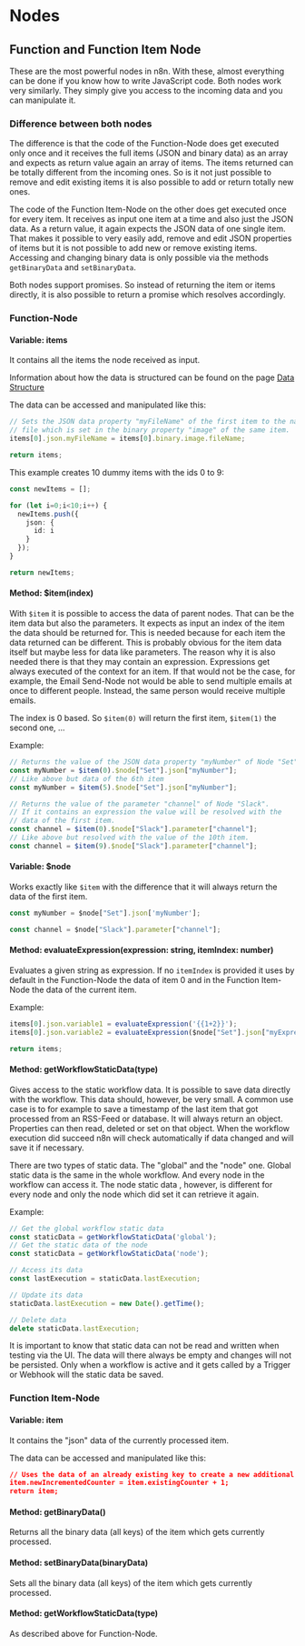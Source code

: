 # Nodes

## Function and Function Item Node

These are the most powerful nodes in n8n. With these, almost everything can be done if you know how to
write JavaScript code. Both nodes work very similarly. They simply give you access to the incoming data
and you can manipulate it.


### Difference between both nodes

The difference is that the code of the Function-Node does get executed only once and it receives the
full items (JSON and binary data) as an array and expects as return value again an array of items. The items
returned can be totally different from the incoming ones. So is it not just possible to remove and edit
existing items it is also possible to add or return totally new ones.

The code of the Function Item-Node on the other does get executed once for every item. It receives
as input one item at a time and also just the JSON data. As a return value, it again expects the JSON data
of one single item. That makes it possible to very easily add, remove and edit JSON properties of items
but it is not possible to add new or remove existing items. Accessing and changing binary data is only
possible via the methods `getBinaryData` and `setBinaryData`.

Both nodes support promises. So instead of returning the item or items directly, it is also possible to
return a promise which resolves accordingly.


### Function-Node

#### Variable: items

It contains all the items the node received as input.

Information about how the data is structured can be found on the page [Data Structure](data-structure.md)

The data can be accessed and manipulated like this:

```typescript
// Sets the JSON data property "myFileName" of the first item to the name of the
// file which is set in the binary property "image" of the same item.
items[0].json.myFileName = items[0].binary.image.fileName;

return items;
```

This example creates 10 dummy items with the ids 0 to 9:

```typescript
const newItems = [];

for (let i=0;i<10;i++) {
  newItems.push({
    json: {
      id: i
    }
  });
}

return newItems;
```


#### Method: $item(index)

With `$item` it is possible to access the data of parent nodes. That can be the item data but also
the parameters. It expects as input an index of the item the data should be returned for. This is
needed because for each item the data returned can be different. This is probably obvious for the
item data itself but maybe less for data like parameters. The reason why it is also needed there is
that they may contain an expression. Expressions get always executed of the context for an item.
If that would not be the case, for example, the Email Send-Node not would be able to send multiple
emails at once to different people. Instead, the same person would receive multiple emails.

The index is 0 based. So `$item(0)` will return the first item, `$item(1)` the second one, ...

Example:

```typescript
// Returns the value of the JSON data property "myNumber" of Node "Set" (first item)
const myNumber = $item(0).$node["Set"].json["myNumber"];
// Like above but data of the 6th item
const myNumber = $item(5).$node["Set"].json["myNumber"];

// Returns the value of the parameter "channel" of Node "Slack".
// If it contains an expression the value will be resolved with the
// data of the first item.
const channel = $item(0).$node["Slack"].parameter["channel"];
// Like above but resolved with the value of the 10th item.
const channel = $item(9).$node["Slack"].parameter["channel"];
```


#### Variable: $node

Works exactly like `$item` with the difference that it will always return the data of the first item.

```typescript
const myNumber = $node["Set"].json['myNumber'];

const channel = $node["Slack"].parameter["channel"];
```


#### Method: evaluateExpression(expression: string, itemIndex: number)

Evaluates a given string as expression.
If no `itemIndex` is provided it uses by default in the Function-Node the data of item 0 and
in the Function Item-Node the data of the current item.

Example:

```javascript
items[0].json.variable1 = evaluateExpression('{{1+2}}');
items[0].json.variable2 = evaluateExpression($node["Set"].json["myExpression"], 1);

return items;
```


#### Method: getWorkflowStaticData(type)

Gives access to the static workflow data.
It is possible to save data directly with the workflow. This data should, however, be very small.
A common use case is to for example to save a timestamp of the last item that got processed from
an RSS-Feed or database. It will always return an object. Properties can then read, deleted or
set on that object. When the workflow execution did succeed n8n will check automatically if data
changed and will save it if necessary.

There are two types of static data. The "global" and the "node" one. Global static data is the
same in the whole workflow. And every node in the workflow can access it. The node static data
, however, is different for every node and only the node which did set it can retrieve it again.

Example:

```javascript
// Get the global workflow static data
const staticData = getWorkflowStaticData('global');
// Get the static data of the node
const staticData = getWorkflowStaticData('node');

// Access its data
const lastExecution = staticData.lastExecution;

// Update its data
staticData.lastExecution = new Date().getTime();

// Delete data
delete staticData.lastExecution;
```

It is important to know that static data can not be read and written when testing via the UI.
The data will there always be empty and changes will not be persisted. Only when a workflow
is active and it gets called by a Trigger or Webhook will the static data be saved.



### Function Item-Node


#### Variable: item

It contains the "json" data of the currently processed item.

The data can be accessed and manipulated like this:

```json
// Uses the data of an already existing key to create a new additional one
item.newIncrementedCounter = item.existingCounter + 1;
return item;
```


#### Method: getBinaryData()

Returns all the binary data (all keys) of the item which gets currently processed.


#### Method: setBinaryData(binaryData)

Sets all the binary data (all keys) of the item which gets currently processed.


#### Method: getWorkflowStaticData(type)

As described above for Function-Node.
